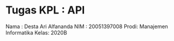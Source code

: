 # Tugas KPL : API
Nama : Desta Ari Alfananda
NIM  : 20051397008
Prodi: Manajemen Informatika
Kelas: 2020B
